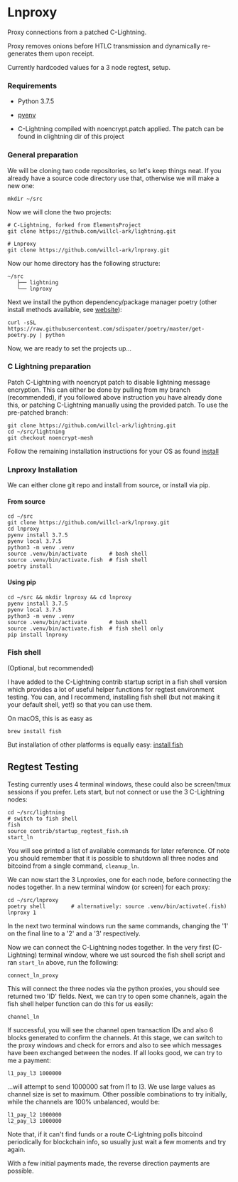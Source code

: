 # Lnproxy

Proxy connections from a patched C-Lightning.

Proxy removes onions before HTLC transmission and dynamically re-generates them upon receipt.

Currently hardcoded values for a 3 node regtest, setup. 

### Requirements

* Python 3.7.5
    
* [pyenv](https://github.com/pyenv/pyenv) 

* C-Lightning compiled with noencrypt.patch applied. The patch can be found in clightning dir of this project


### General preparation

We will be cloning two code repositories, so let's keep things neat. If you already have a source code directory use that, otherwise we will make a new one:

    mkdir ~/src

Now we will clone the two projects:

    # C-Lightning, forked from ElementsProject
    git clone https://github.com/willcl-ark/lightning.git
    
    # Lnproxy
    git clone https://github.com/willcl-ark/lnproxy.git
    
Now our home directory has the following structure:

    ~/src
       ├── lightning
       └── lnproxy

Next we install the python dependency/package manager poetry (other install methods available, see [website](https://github.com/sdispater/poetry)):

    curl -sSL https://raw.githubusercontent.com/sdispater/poetry/master/get-poetry.py | python

Now, we are ready to set the projects up...

### C Lightning preparation

Patch C-Lightning with noencrypt patch to disable lightning message encryption. This can either be done by pulling from my branch (recommended), if you followed above instruction you have already done this, or patching C-Lightning manually using the provided patch. To use the pre-patched branch:

    git clone https://github.com/willcl-ark/lightning.git
    cd ~/src/lightning
    git checkout noencrypt-mesh

Follow the remaining installation instructions for your OS as found [install ](https://github.com/willcl-ark/lightning/blob/noencrypt-mesh/doc/INSTALL.md)

### Lnproxy Installation

We can either clone git repo and install from source, or install via pip.

#### From source

    cd ~/src
    git clone https://github.com/willcl-ark/lnproxy.git
    cd lnproxy
    pyenv install 3.7.5
    pyenv local 3.7.5
    python3 -m venv .venv
    source .venv/bin/activate       # bash shell
    source .venv/bin/activate.fish  # fish shell
    poetry install
    

#### Using pip

    cd ~/src && mkdir lnproxy && cd lnproxy
    pyenv install 3.7.5
    pyenv local 3.7.5
    python3 -m venv .venv
    source .venv/bin/activate       # bash shell
    source .venv/bin/activate.fish  # fish shell only
    pip install lnproxy
    

### Fish shell 

(Optional, but recommended)

I have added to the C-Lightning contrib startup script in a fish shell version which provides a lot of useful helper functions for regtest environment testing. You can, and I recommend, installing fish shell (but not making it your default shell, yet!) so that you can use them.

On macOS, this is as easy as

    brew install fish

But installation of other platforms is equally easy: [install fish](https://fishshell.com)

        
## Regtest Testing

Testing currently uses 4 terminal windows, these could also be screen/tmux sessions if you prefer. Lets start, but not connect or use the 3 C-Lightning nodes:

    cd ~/src/lightning
    # switch to fish shell
    fish
    source contrib/startup_regtest_fish.sh
    start_ln
    
You will see printed a list of available commands for later reference. Of note you should remember that it is possible to shutdown all three nodes and bitcoind from a single command, `cleanup_ln`.

We can now start the 3 Lnproxies, one for each node, before connecting the nodes together. In a new terminal window (or screen) for each proxy:

    cd ~/src/lnproxy
    poetry shell        # alternatively: source .venv/bin/activate(.fish)
    lnproxy 1
    
In the next two terminal windows run the same commands, changing the '1' on the final line to a '2' and a '3' respectively.

Now we can connect the C-Lightning nodes together. In the very first (C-Lightning) terminal window, where we ust sourced the fish shell script and ran `start_ln` above, run the following:

    connect_ln_proxy

This will connect the three nodes via the python proxies, you should see returned two 'ID' fields. Next, we can try to open some channels, again the fish shell helper function can do this for us easily:

    channel_ln
    
If successful, you will see the channel open transaction IDs and also 6 blocks generated to confirm the channels. At this stage, we can switch to the proxy windows and check for errors and also to see which messages have been exchanged between the nodes. If all looks good, we can try to me a payment:

    l1_pay_l3 1000000

...will attempt to send 1000000 sat from l1 to l3. We use large values as channel size is set to maximum. Other possible combinations to try initially, while the channels are 100% unbalanced, would be:

    l1_pay_l2 1000000
    l2_pay_l3 1000000

Note that, if it can't find funds or a route C-Lightning polls bitcoind periodically for blockchain info, so usually just wait a few moments and try again.

With a few initial payments made, the reverse direction payments are possible.

    
